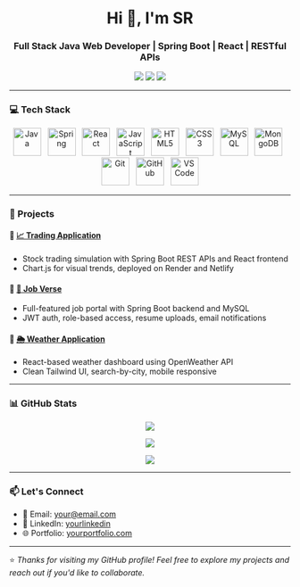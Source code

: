 <h1 align="center">Hi 👋, I'm SR</h1>
<h3 align="center">Full Stack Java Web Developer | Spring Boot | React | RESTful APIs</h3>

<p align="center">
  <a href="https://github.com/yourusername"><img src="https://img.shields.io/github/followers/yourusername?label=Follow&style=social" /></a>
  <a href="mailto:your@email.com"><img src="https://img.shields.io/badge/Email-Contact-blue?logo=gmail" /></a>
  <a href="https://linkedin.com/in/yourlinkedin"><img src="https://img.shields.io/badge/LinkedIn-Connect-blue?logo=linkedin" /></a>
</p>

---

### 💻 Tech Stack

<p align="center">
  <img src="https://cdn.jsdelivr.net/gh/devicons/devicon/icons/java/java-original.svg" width="50" height="50" alt="Java" />
  &nbsp;
  <img src="https://cdn.jsdelivr.net/gh/devicons/devicon/icons/spring/spring-original.svg" width="50" height="50" alt="Spring" title="Spring (leaf)" />
  &nbsp;
  <img src="https://cdn.jsdelivr.net/gh/devicons/devicon/icons/react/react-original.svg" width="50" height="50" alt="React" />
  &nbsp;
  <img src="https://cdn.jsdelivr.net/gh/devicons/devicon/icons/javascript/javascript-original.svg" width="50" height="50" alt="JavaScript" />
  &nbsp;
  <img src="https://cdn.jsdelivr.net/gh/devicons/devicon/icons/html5/html5-original.svg" width="50" height="50" alt="HTML5" />
  &nbsp;
  <img src="https://cdn.jsdelivr.net/gh/devicons/devicon/icons/css3/css3-original.svg" width="50" height="50" alt="CSS3" />
  &nbsp;
  <img src="https://cdn.jsdelivr.net/gh/devicons/devicon/icons/mysql/mysql-original.svg" width="50" height="50" alt="MySQL" />
  &nbsp;
  <img src="https://cdn.jsdelivr.net/gh/devicons/devicon/icons/mongodb/mongodb-original.svg" width="50" height="50" alt="MongoDB" />
  &nbsp;
  <img src="https://cdn.jsdelivr.net/gh/devicons/devicon/icons/git/git-original.svg" width="50" height="50" alt="Git" />
  &nbsp;
  <img src="https://cdn.jsdelivr.net/gh/devicons/devicon/icons/github/github-original.svg" width="50" height="50" alt="GitHub" />
  &nbsp;
  <img src="https://cdn.jsdelivr.net/gh/devicons/devicon/icons/vscode/vscode-original.svg" width="50" height="50" alt="VS Code" />
</p>

---

### 🚀 Projects

#### 🔹 [📈 Trading Application](https://github.com/yourusername/trading-application)
- Stock trading simulation with Spring Boot REST APIs and React frontend
- Chart.js for visual trends, deployed on Render and Netlify

#### 🔹 [💼 Job Verse](https://github.com/yourusername/job-verse)
- Full-featured job portal with Spring Boot backend and MySQL
- JWT auth, role-based access, resume uploads, email notifications

#### 🔹 [🌦️ Weather Application](https://github.com/yourusername/weather-app)
- React-based weather dashboard using OpenWeather API
- Clean Tailwind UI, search-by-city, mobile responsive

---

### 📊 GitHub Stats

<p align="center">
  <img src="https://github-readme-stats.vercel.app/api?username=yourusername&show_icons=true&theme=tokyonight" />
</p>

<p align="center">
  <img src="https://github-readme-streak-stats.herokuapp.com/?user=yourusername&theme=tokyonight" />
</p>

<p align="center">
  <img src="https://github-readme-activity-graph.cyclic.app/graph?username=yourusername&theme=tokyo-night&hide_border=true" />
</p>

---

### 📫 Let's Connect

- 📧 Email: your@email.com  
- 💼 LinkedIn: [yourlinkedin](https://linkedin.com/in/yourlinkedin)  
- 🌐 Portfolio: [yourportfolio.com](https://yourportfolio.com)

---

⭐ *Thanks for visiting my GitHub profile! Feel free to explore my projects and reach out if you'd like to collaborate.*
